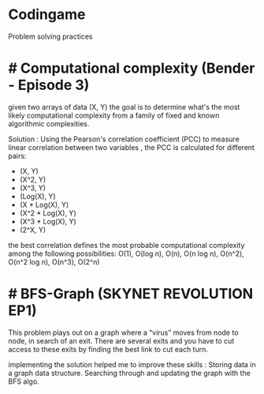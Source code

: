 # Codingame
Problem solving practices
# # Computational complexity (Bender - Episode 3)
 given two arrays of data (X, Y) the goal is to determine what's the most likely computational complexity from a family of fixed and known algorithmic complexities.
 
 Solution :
 Using the Pearson's correlation coefficient (PCC) to measure linear correlation between two variables ,
  the PCC is calculated for different pairs:
 * (X, Y) 
 * (X^2, Y) 
 * (X^3, Y) 
 * (Log(X), Y) 
 * (X * Log(X), Y) 
 * (X^2 * Log(X), Y) 
 * (X^3 * Log(X), Y) 
 * (2^X, Y)
 
the best correlation defines the most probable computational complexity among the following possibilities: 
O(1), O(log n), O(n), O(n log n), O(n^2), O(n^2 log n), O(n^3), O(2^n)

# # BFS-Graph (SKYNET REVOLUTION EP1)

This problem plays out on a graph where a “virus” moves from node to node, in search of an exit. 
There are several exits and you have to cut access to these exits by finding the best link to cut each turn.

implementing the solution helped me to improve these skills :
Storing data in a graph data structure. Searching through and updating the graph with the BFS algo.
